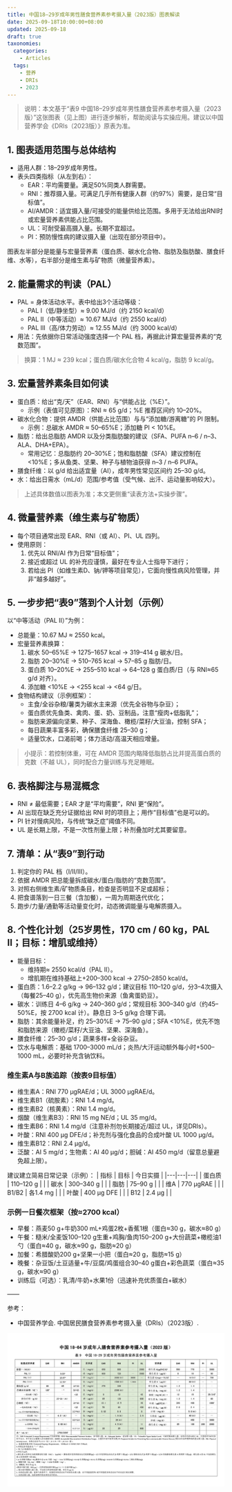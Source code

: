 ```yaml
---
title: 中国18–29岁成年男性膳食营养素参考摄入量（2023版）图表解读
date: 2025-09-18T10:00:00+08:00
updated: 2025-09-18
draft: true
taxonomies:
  categories:
    - Articles
  tags:
    - 营养
    - DRIs
    - 2023
---
```


> 说明：本文基于“表9 中国18–29岁成年男性膳食营养素参考摄入量（2023版）”这张图表（见上图）进行逐步解析，帮助阅读与实操应用。建议以中国营养学会《DRIs（2023版）》原表为准。

<!-- more -->

## 1. 图表适用范围与总体结构
- 适用人群：18–29岁成年男性。
- 表头四类指标（从左到右）：
  - EAR：平均需要量。满足50%同类人群需要。
  - RNI：推荐摄入量。可满足几乎所有健康人群（约97%）需要，是日常“目标值”。
  - AI/AMDR：适宜摄入量/可接受的能量供给比范围。多用于无法给出RNI时或宏量营养素供能占比范围。
  - UL：可耐受最高摄入量。长期不宜超过。
  - PI：预防慢性病的建议摄入量（出现在部分项目中）。

图表左半部分是能量与宏量营养素（蛋白质、碳水化合物、脂肪及脂肪酸、膳食纤维、水等），右半部分是维生素与矿物质（微量营养素）。

## 2. 能量需求的判读（PAL）
- PAL = 身体活动水平。表中给出3个活动等级：
  - PAL I（低/静坐型）≈ 9.00 MJ/d（约 2150 kcal/d）
  - PAL II（中等活动）≈ 10.67 MJ/d（约 2550 kcal/d）
  - PAL III（高/体力劳动）≈ 12.55 MJ/d（约 3000 kcal/d）
- 用法：先依据你日常活动强度选择一个 PAL 档，再据此计算宏量营养素的“克数范围”。

> 换算：1 MJ ≈ 239 kcal；蛋白质/碳水化合物 4 kcal/g，脂肪 9 kcal/g。

## 3. 宏量营养素条目如何读
- 蛋白质：给出“克/天”（EAR、RNI）与“供能占比（%E）”。
  - 示例（表值可见原图）：RNI ≈ 65 g/d；%E 推荐区间约 10–20%。
- 碳水化合物：提供 AMDR（供能占比范围）与与“添加糖/游离糖”的 PI 限制。
  - 示例：总碳水 AMDR ≈ 50–65%E；添加糖 PI < 10%E。
- 脂肪：给出总脂肪 AMDR 以及分类脂肪酸的建议（SFA、PUFA n–6 / n–3、ALA、DHA+EPA）。
  - 常用记忆：总脂肪约 20–30%E；饱和脂肪酸（SFA）建议控制在 <10%E；多从鱼类、坚果、种子与植物油获得 n–3 / n–6 PUFA。
- 膳食纤维：以 g/d 给出适宜量（AI），成年男性常见区间约 25–30 g/d。
- 水：给出日需水（mL/d）范围/参考值（受气候、出汗、运动量影响较大）。

> 上述具体数值以图表为准；本文更侧重“读表方法+实操步骤”。

## 4. 微量营养素（维生素与矿物质）
- 每个项目通常出现 EAR、RNI（或 AI）、PI、UL 四列。
- 使用原则：
  1) 优先以 RNI/AI 作为日常“目标值”；
  2) 接近或超过 UL 的补充应谨慎，最好在专业人士指导下进行；
  3) 若给出 PI（如维生素D、钠/钾等项目常见），它面向慢性病风险管理，并非“越多越好”。

## 5. 一步步把“表9”落到个人计划（示例）
以“中等活动（PAL II）”为例：
- 总能量：10.67 MJ ≈ 2550 kcal。
- 宏量营养素换算：
  1) 碳水 50–65%E → 1275–1657 kcal → 319–414 g 碳水/日。
  2) 脂肪 20–30%E → 510–765 kcal → 57–85 g 脂肪/日。
  3) 蛋白质 10–20%E → 255–510 kcal → 64–128 g 蛋白质/日（与 RNI≈65 g/d 对齐）。
  4) 添加糖 <10%E → <255 kcal → <64 g/日。
- 食物结构建议（示例框架）：
  - 主食/全谷杂粮/薯类为碳水主来源（优先全谷物与杂豆）；
  - 蛋白质优先鱼类、禽肉、蛋、奶、豆制品，注意“瘦肉+低脂乳”；
  - 脂肪来源偏向坚果、种子、深海鱼、橄榄/菜籽/大豆油，控制 SFA；
  - 每日蔬果丰富多彩，确保膳食纤维 25–30 g；
  - 适量饮水，口渴前喝；体力活动/高温天相应增量。

> 小提示：若控制体重，可在 AMDR 范围内略降低脂肪占比并提高蛋白质的克数（不越 UL），同时配合力量训练与充足睡眠。

## 6. 表格脚注与易混概念
- RNI ≠ 最低需要；EAR 才是“平均需要”，RNI 更“保险”。
- AI 出现在缺乏充分证据给出 RNI 时的项目上；用作“目标值”也是可以的。
- PI 针对慢病风险，与传统“缺乏症”阈值不同。
- UL 是长期上限，不是一次性剂量上限；补剂叠加时尤其要留意。

## 7. 清单：从“表9”到行动
1) 判定你的 PAL 档（I/II/III）。
2) 依据 AMDR 把总能量拆成碳水/蛋白/脂肪的“克数范围”。
3) 对照右侧维生素/矿物质条目，检查是否明显不足或超标；
4) 把食谱落到一日三餐（含加餐），一周为周期迭代优化；
5) 跑步/力量/通勤等活动量变化时，动态微调能量与电解质摄入。

## 8. 个性化计划（25岁男性，170 cm / 60 kg，PAL II；目标：增肌或维持）
- 能量目标：
  - 维持期≈ 2550 kcal/d（PAL II）。
  - 增肌期在维持基础上+200–300 kcal → 2750–2850 kcal/d。
- 蛋白质：1.6–2.2 g/kg → 96–132 g/d；建议目标 110–120 g/d，分3–4次摄入（每餐25–40 g），优先高生物价来源（鱼禽蛋奶豆）。
- 碳水：训练日 4–6 g/kg → 240–360 g/d；常规目标 300–340 g/d（约45–50%E，按 2700 kcal 计）。静息日 3–5 g/kg 合理下调。
- 脂肪：其余能量补足，约 25–30%E → 75–90 g/d；SFA <10%E，优先不饱和脂肪来源（橄榄/菜籽/大豆油、坚果、深海鱼）。
- 膳食纤维：25–30 g/d；蔬果多样+全谷杂豆。
- 饮水与电解质：基础 1700–3000 mL/d；炎热/大汗运动额外每小时+500–1000 mL，必要时补充含钠饮料。

### 维生素A与B族追踪（按表9目标值）
- 维生素A：RNI 770 μgRAE/d；UL 3000 μgRAE/d。
- 维生素B1（硫胺素）：RNI 1.4 mg/d。
- 维生素B2（核黄素）：RNI 1.4 mg/d。
- 烟酸（维生素B3）：RNI 15 mg NE/d；UL 35 mg/d。
- 维生素B6：RNI 1.4 mg/d（注意补剂勿长期接近/超过 UL，详见DRIs）。
- 叶酸：RNI 400 μg DFE/d；补充剂与强化食品的合成叶酸 UL 1000 μg/d。
- 维生素B12：RNI 2.4 μg/d。
- 泛酸：AI 5 mg/d；生物素：AI 40 μg/d；胆碱：AI 450 mg/d（留意总量避免超上限）。

建议建立简易日常记录（示例）：
| 指标 | 目标 | 今日实摄 |
|---|---|---|
| 蛋白质 | 110–120 g | |
| 碳水 | 300–340 g | |
| 脂肪 | 75–90 g | |
| 维A | 770 μgRAE | |
| B1/B2 | 各1.4 mg | |
| 叶酸 | 400 μg DFE | |
| B12 | 2.4 μg | |

### 示例一日餐次框架（按≈2700 kcal）
- 早餐：燕麦50 g+牛奶300 mL+鸡蛋2枚+香蕉1根（蛋白≈30 g，碳水≈80 g）
- 午餐：糙米/全麦饭100–120 g生重+鸡胸/鱼肉150–200 g+大份蔬菜+橄榄油1勺（蛋白≈40 g，碳水≈90 g，脂肪≈20 g）
- 加餐：希腊酸奶200 g+坚果一小把（蛋白≈20 g，脂肪≈15 g）
- 晚餐：杂豆饭/土豆适量+牛/豆腐/鸡蛋组合30–40 g蛋白+彩色蔬菜（蛋白≈35 g，碳水≈90 g）
- 训练后（可选）：乳清/牛奶+水果1份（迅速补充优质蛋白+碳水）


——

参考：
- 中国营养学会. 中国居民膳食营养素参考摄入量（DRIs）（2023版）.

![alt text](image.png)

